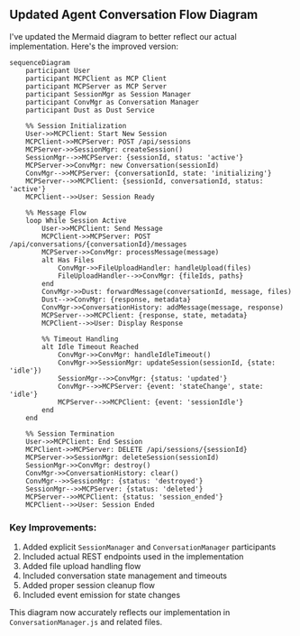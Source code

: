 ## Updated Agent Conversation Flow Diagram

I've updated the Mermaid diagram to better reflect our actual implementation. Here's the improved version:

```mermaid
sequenceDiagram
    participant User
    participant MCPClient as MCP Client
    participant MCPServer as MCP Server
    participant SessionMgr as Session Manager
    participant ConvMgr as Conversation Manager
    participant Dust as Dust Service

    %% Session Initialization
    User->>MCPClient: Start New Session
    MCPClient->>MCPServer: POST /api/sessions
    MCPServer->>SessionMgr: createSession()
    SessionMgr-->>MCPServer: {sessionId, status: 'active'}
    MCPServer->>ConvMgr: new Conversation(sessionId)
    ConvMgr-->>MCPServer: {conversationId, state: 'initializing'}
    MCPServer-->>MCPClient: {sessionId, conversationId, status: 'active'}
    MCPClient-->>User: Session Ready

    %% Message Flow
    loop While Session Active
        User->>MCPClient: Send Message
        MCPClient->>MCPServer: POST /api/conversations/{conversationId}/messages
        MCPServer->>ConvMgr: processMessage(message)
        alt Has Files
            ConvMgr->>FileUploadHandler: handleUpload(files)
            FileUploadHandler-->>ConvMgr: {fileIds, paths}
        end
        ConvMgr->>Dust: forwardMessage(conversationId, message, files)
        Dust-->>ConvMgr: {response, metadata}
        ConvMgr->>ConversationHistory: addMessage(message, response)
        MCPServer-->>MCPClient: {response, state, metadata}
        MCPClient-->>User: Display Response
        
        %% Timeout Handling
        alt Idle Timeout Reached
            ConvMgr->>ConvMgr: handleIdleTimeout()
            ConvMgr->>SessionMgr: updateSession(sessionId, {state: 'idle'})
            SessionMgr-->>ConvMgr: {status: 'updated'}
            ConvMgr-->>MCPServer: {event: 'stateChange', state: 'idle'}
            MCPServer-->>MCPClient: {event: 'sessionIdle'}
        end
    end

    %% Session Termination
    User->>MCPClient: End Session
    MCPClient->>MCPServer: DELETE /api/sessions/{sessionId}
    MCPServer->>SessionMgr: deleteSession(sessionId)
    SessionMgr->>ConvMgr: destroy()
    ConvMgr->>ConversationHistory: clear()
    ConvMgr-->>SessionMgr: {status: 'destroyed'}
    SessionMgr-->>MCPServer: {status: 'deleted'}
    MCPServer-->>MCPClient: {status: 'session_ended'}
    MCPClient-->>User: Session Ended
```

### Key Improvements:
1. Added explicit `SessionManager` and `ConversationManager` participants
2. Included actual REST endpoints used in the implementation
3. Added file upload handling flow
4. Included conversation state management and timeouts
5. Added proper session cleanup flow
6. Included event emission for state changes

This diagram now accurately reflects our implementation in `ConversationManager.js` and related files.
